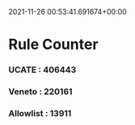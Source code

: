 2021-11-26 00:53:41.691674+00:00
# Rule Counter 
 ### UCATE : 406443

 ### Veneto : 220161

 ### Allowlist : 13911